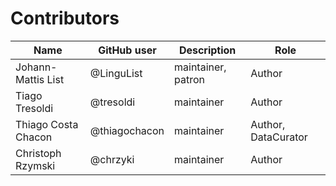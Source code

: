 # Contributors

Name                | GitHub user   | Description | Role
---                 | ---           | --- | ---
Johann-Mattis List  | @LinguList    | maintainer, patron | Author
Tiago Tresoldi      | @tresoldi     | maintainer | Author
Thiago Costa Chacon | @thiagochacon | maintainer | Author, DataCurator
Christoph Rzymski   | @chrzyki      | maintainer | Author


